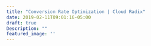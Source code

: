 ```yaml
---
title: "Conversion Rate Optimization | Cloud Radix"
date: 2019-02-11T09:01:16-05:00
draft: true
Description: ""
featured_image: ''
---
```



